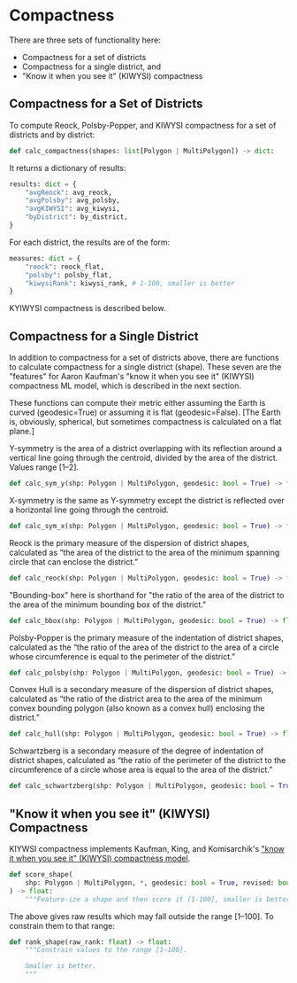 # Compactness

There are three sets of functionality here:

- Compactness for a set of districts
- Compactness for a single district, and
- "Know it when you see it" (KIWYSI) compactness

## Compactness for a Set of Districts

To compute Reock, Polsby-Popper, and KIWYSI compactness for a set of districts and by district:

```python
def calc_compactness(shapes: list[Polygon | MultiPolygon]) -> dict:
```

It returns a dictionary of results:

```python
results: dict = {
    "avgReock": avg_reock,
    "avgPolsby": avg_polsby,
    "avgKIWYSI": avg_kiwysi,
    "byDistrict": by_district,
}
```

For each district, the results are of the form:

```python
measures: dict = {
    "reock": reock_flat,
    "polsby": polsby_flat,
    "kiwysiRank": kiwysi_rank, # 1-100, smaller is better
}
```

KYIWYSI compactness is described below.

## Compactness for a Single District

In addition to compactness for a set of districts above, there are functions to calculate compactness for a single district (shape).
These seven are the "features" for Aaron Kaufman's "know it when you see it" (KIWYSI) compactness ML model,
which is described in the next section.

These functions can compute their metric either assuming the Earth is curved (geodesic=True) 
or assuming it is flat (geodesic=False). [The Earth is, obviously, spherical, but sometimes compactness
is calculated on a flat plane.]

Y-symmetry is the area of a district overlapping with its reflection around a vertical line going through 
the centroid, divided by the area of the district. Values range [1–2].

```python
def calc_sym_y(shp: Polygon | MultiPolygon, geodesic: bool = True) -> float:
```

 X-symmetry is the same as Y-symmetry except the district is reflected over a horizontal line going through 
 the centroid.
 
```python
def calc_sym_x(shp: Polygon | MultiPolygon, geodesic: bool = True) -> float:
```

Reock is the primary measure of the dispersion of district shapes, calculated as
“the area of the district to the area of the minimum spanning circle that can enclose the district.”

```python
def calc_reock(shp: Polygon | MultiPolygon, geodesic: bool = True) -> float:
```

"Bounding-box" here is shorthand for "the ratio of the area of the district to the area of the minimum 
bounding box of the district."

```python
def calc_bbox(shp: Polygon | MultiPolygon, geodesic: bool = True) -> float:
```

Polsby-Popper is the primary measure of the indentation of district shapes,
calculated as the “the ratio of the area of the district to the area of a circle whose circumference
is equal to the perimeter of the district.”

```python
def calc_polsby(shp: Polygon | MultiPolygon, geodesic: bool = True) -> float:
```

Convex Hull is a secondary measure of the dispersion of district shapes,
calculated as “the ratio of the district area to the area of the minimum convex bounding polygon
(also known as a convex hull) enclosing the district.”

```python
def calc_hull(shp: Polygon | MultiPolygon, geodesic: bool = True) -> float:
```

Schwartzberg is a secondary measure of the
degree of indentation of district shapes, calculated as “the ratio of the
perimeter of the district to the circumference of a circle whose area is equal
to the area of the district.”

```python
def calc_schwartzberg(shp: Polygon | MultiPolygon, geodesic: bool = True) -> float:
```

## "Know it when you see it" (KIWYSI) Compactness

KIYWSI compactness implements Kaufman, King, and Komisarchik's 
["know it when you see it" (KIWYSI) compactness model](https://gking.harvard.edu/compact).

```python
def score_shape(
    shp: Polygon | MultiPolygon, *, geodesic: bool = True, revised: bool = True
) -> float:
    """Feature-ize a shape and then score it [1-100], smaller is better."""
```

The above gives raw results which may fall outside the range [1–100]. To constrain them to that range:

```python
def rank_shape(raw_rank: float) -> float:
    """Constrain values to the range [1–100].

    Smaller is better.
    """
```
